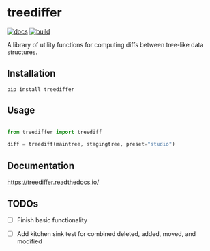 treediffer
==========

[![docs](https://readthedocs.org/projects/treediffer/badge/?style=flat)](https://readthedocs.org/projects/treediffer) 
[![build](https://travis-ci.com/learningequality/treediffer.svg?branch=master)](https://travis-ci.com/github/learningequality/treediffer)


A library of utility functions for computing diffs between tree-like data structures.



<!--
[![pypi](https://img.shields.io/pypi/pyversions/treediffer.svg)](https://pypi.python.org/pypi/treediffer/)
[![codecov](https://codecov.io/gh/learningequality/treediffer/branch/master/graphs/badge.svg?branch=master)](https://codecov.io/github/learningequality/treediffer)
[![version](https://img.shields.io/pypi/v/treediffer.svg)])https://pypi.org/project/treediffer)
[![supported-implementations](https://img.shields.io/pypi/implementation/treediffer.svg)](https://pypi.org/project/treediffer)
-->


Installation
------------

    pip install treediffer



Usage
-----
```python

from treediffer import treediff

diff = treediff(maintree, stagingtree, preset="studio")

```

Documentation
-------------

https://treediffer.readthedocs.io/




TODOs
-----
 -[ ] Finish basic functionality
 -[ ] Add kitchen sink test for combined deleted, added, moved, and modified
 
